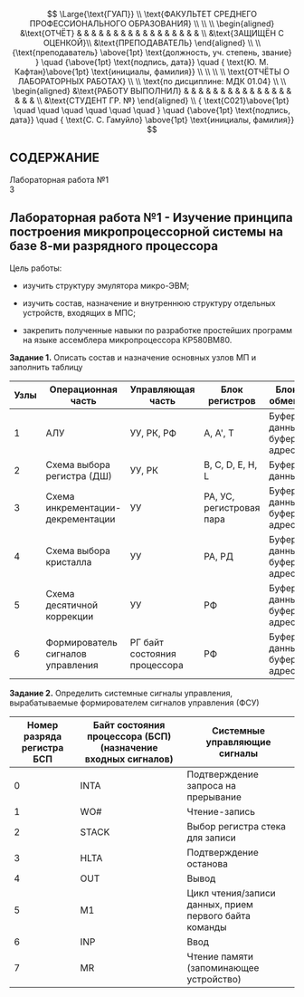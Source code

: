 $$
\Large{\text{ГУАП}} \\
\text{ФАКУЛЬТЕТ СРЕДНЕГО ПРОФЕССИОНАЛЬНОГО ОБРАЗОВАНИЯ} \\ \\ \\
\begin{aligned}
&\text{ОТЧЁТ} & & & & & & & & & & & & & & & & & \\
&\text{ЗАЩИЩЁН С ОЦЕНКОЙ}\\
&\text{ПРЕПОДАВАТЕЛЬ}
\end{aligned} \\ \\ 
{\text{преподаватель} \above{1pt} \text{должность, уч. степень, звание} } \quad {\above{1pt} \text{подпись, дата}} \quad { \text{Ю. М. Кафтан}\above{1pt} \text{инициалы, фамилия}} \\ \\ \\ \\
\text{ОТЧЁТЫ О ЛАБОРАТОРНЫХ РАБОТАХ} \\ \\
\text{по дисциплине: МДК 01.04} \\ \\
\begin{aligned}
&\text{РАБОТУ ВЫПОЛНИЛ} & & & & & & & & & & & & & & & & & & \\
&\text{СТУДЕНТ ГР. №}
\end{aligned} \\
{ \text{С021}\above{1pt} \quad \quad \quad \quad \quad \quad } \quad {\above{1pt} \text{подпись, дата}} \quad { \text{С. С. Гамуйло} \above{1pt} \text{инициалы, фамилия}}
$$

<div class="page-break"></div>

## СОДЕРЖАНИЕ

<div class="dot-leader">
    <span>Лабораторная работа №1</span>
    <div class="dot-leader__dots"></div>
    <span>3</span>
</div>


<div class="page-break"></div>

## Лабораторная работа №1 - Изучение принципа построения микропроцессорной системы на базе 8-ми разрядного процессора

Цель работы:

- изучить структуру эмулятора микро-ЭВМ;

- изучить состав, назначение и внутреннюю структуру отдельных устройств,
входящих в МПС;

- закрепить полученные навыки по разработке простейших программ на языке
ассемблера микропроцессора КР580ВМ80.

**Задание 1.** Описать состав и назначение основных узлов МП и заполнить таблицу

| Узлы | Операционная часть | Управляющая часть | Блок регистров | Блок обмена |
| --- | --- | --- | --- | --- |
| 1 | АЛУ | УУ, РК, РФ | А, А', Т | Буфер данных, буфер адреса |
| 2 | Схема выбора регистра (ДШ) | УУ, РК | B, C, D, E, H, L | Буфер данных |
| 3 | Схема инкрементации-декрементации | УУ | РА, УС, регистровая пара | Буфер данных, буфер адреса |
| 4 | Схема выбора кристалла | УУ | РА, РД | Буфер данных, буфер адреса |
| 5 | Схема десятичной коррекции | УУ | РФ | Буфер данных, буфер адреса |
| 6 | Формирователь сигналов управления | РГ байт состояния процессора | РФ | Буфер данных, буфер адреса |



**Задание 2.** Определить системные сигналы управления, вырабатываемые формирователем сигналов управления (ФСУ)

| Номер разряда регистра БСП | Байт состояния процессора (БСП) (назначение входных сигналов) | Системные управляющие сигналы |
| --- | --- | --- |
| 0 | INTA | Подтверждение запроса на прерывание |
| 1 | WO# | Чтение-запись |
| 2 | STACK | Выбор регистра стека для записи |
| 3 | HLTA | Подтверждение останова |
| 4 | OUT | Вывод |
| 5 | M1 | Цикл чтения/записи данных, прием первого байта команды |
| 6 | INP | Ввод |
| 7 | MR | Чтение памяти (запоминающее устройство) |